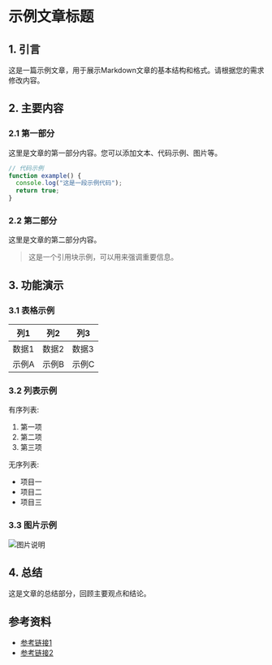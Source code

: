 # 示例文章标题

## 1. 引言

这是一篇示例文章，用于展示Markdown文章的基本结构和格式。请根据您的需求修改内容。

## 2. 主要内容

### 2.1 第一部分

这里是文章的第一部分内容。您可以添加文本、代码示例、图片等。

```javascript
// 代码示例
function example() {
  console.log("这是一段示例代码");
  return true;
}
```

### 2.2 第二部分

这里是文章的第二部分内容。

> 这是一个引用块示例，可以用来强调重要信息。

## 3. 功能演示

### 3.1 表格示例

| 列1 | 列2 | 列3 |
|-----|-----|-----|
| 数据1 | 数据2 | 数据3 |
| 示例A | 示例B | 示例C |

### 3.2 列表示例

有序列表:

1. 第一项
2. 第二项
3. 第三项

无序列表:

- 项目一
- 项目二
- 项目三

### 3.3 图片示例

![图片说明](https://via.placeholder.com/800x400)

## 4. 总结

这是文章的总结部分，回顾主要观点和结论。

## 参考资料

- [参考链接1](https://example.com)
- [参考链接2](https://example.com)

